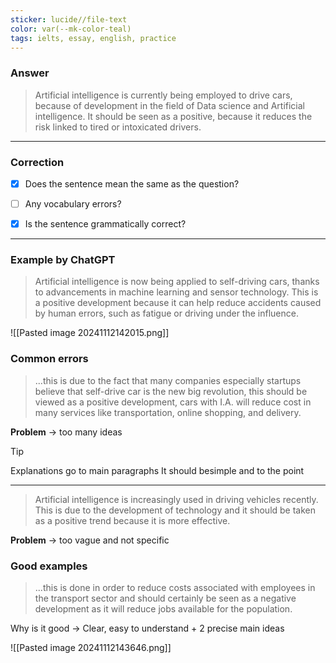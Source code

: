 ```yaml
---
sticker: lucide//file-text
color: var(--mk-color-teal)
tags: ielts, essay, english, practice
---
```

### Answer
> Artificial intelligence is currently being employed to drive cars, because of development in the field of Data science and Artificial intelligence. It should be seen as a positive, because it reduces the risk linked to tired or intoxicated drivers.

---
### Correction

- [x] Does the sentence mean the same as the question?
- [ ] Any vocabulary errors?
- [x] Is the sentence grammatically correct?


---
### Example by ChatGPT

> Artificial intelligence is now being applied to self-driving cars, thanks to advancements in machine learning and sensor technology. This is a positive development because it can help reduce accidents caused by human errors, such as fatigue or driving under the influence.

![[Pasted image 20241112142015.png]]

### Common errors

> ...this is due to the fact that many companies especially startups believe that self-drive car is the new big revolution, this should be viewed as a positive development, cars with I.A. will reduce cost in many services like transportation, online shopping, and delivery.

**Problem** → too many ideas

> [!tip] 
> Explanations go to main paragraphs 
> It should besimple and to the point

---
> Artificial intelligence is increasingly used in driving vehicles recently. This is due to the development of technology and it should be taken as a positive trend because it is more effective.

**Problem** → too vague and not specific

### Good examples

> ...this is done in order to reduce costs associated with employees in the transport sector and should certainly be seen as a negative development as it will reduce jobs available for the population.

Why is it good → Clear, easy to understand + 2 precise main ideas

![[Pasted image 20241112143646.png]]
